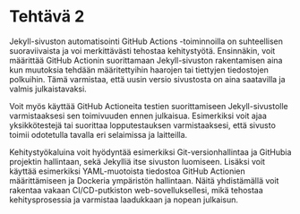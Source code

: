 

<!DOCTYPE html>
<html>
<head>
    


</head>
<body>
    <h1>Tehtävä 2</h1>
 <p>
 Jekyll-sivuston automatisointi GitHub Actions -toiminnoilla on suhteellisen suoraviivaista ja voi merkittävästi tehostaa kehitystyötä. Ensinnäkin, voit määrittää GitHub Actionin suorittamaan Jekyll-sivuston rakentamisen aina kun muutoksia tehdään määritettyihin haarojen tai tiettyjen tiedostojen polkuihin. Tämä varmistaa, että uusin versio sivustosta on aina saatavilla ja valmis julkaistavaksi.

Voit myös käyttää GitHub Actioneita testien suorittamiseen Jekyll-sivustolle varmistaaksesi sen toimivuuden ennen julkaisua. Esimerkiksi voit ajaa yksikkötestejä tai suorittaa lopputestauksen varmistaaksesi, että sivusto toimii odotetulla tavalla eri selaimissa ja laitteilla.

Kehitystyökaluina voit hyödyntää esimerkiksi Git-versionhallintaa ja GitHubia projektin hallintaan, sekä Jekylliä itse sivuston luomiseen. Lisäksi voit käyttää esimerkiksi YAML-muotoista tiedostoa GitHub Actionien määrittämiseen ja Dockeria ympäristön hallintaan. Näitä yhdistämällä voit rakentaa vakaan CI/CD-putkiston web-sovelluksellesi, mikä tehostaa kehitysprosessia ja varmistaa laadukkaan ja nopean julkaisun.
 </p>  
         
</body>
</html>
